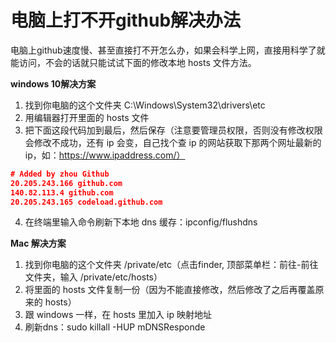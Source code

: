 # 电脑上打不开github解决办法

电脑上github速度慢、甚至直接打不开怎么办，如果会科学上网，直接用科学了就能访问，不会的话就只能试试下面的修改本地 hosts 文件方法。

**windows 10解决方案**

1. 找到你电脑的这个文件夹 C:\Windows\System32\drivers\etc
2. 用编辑器打开里面的 hosts 文件
3. 把下面这段代码加到最后，然后保存（注意要管理员权限，否则没有修改权限会修改不成功，还有 ip 会变，自己找个查 ip 的网站获取下那两个网址最新的 ip，如：https://www.ipaddress.com/）

```json
# Added by zhou Github
20.205.243.166 github.com
140.82.113.4 github.com
20.205.243.165 codeload.github.com
```

4. 在终端里输入命令刷新下本地 dns 缓存：ipconfig/flushdns

**Mac 解决方案**

1. 找到你电脑的这个文件夹 /private/etc（点击finder,  顶部菜单栏：前往-前往文件夹，输入 /private/etc/hosts）
2. 将里面的 hosts 文件复制一份（因为不能直接修改，然后修改了之后再覆盖原来的 hosts）
3. 跟 windows 一样，在 hosts 里加入 ip 映射地址
4. 刷新dns：sudo killall -HUP mDNSResponde